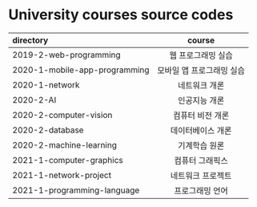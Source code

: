 # University courses source codes

|directory|course|
|:--|:--:|
|2019-2-web-programming|웹 프로그래밍 실습|
|2020-1-mobile-app-programming|모바일 앱 프로그래밍 실습|
|2020-1-network|네트워크 개론|
|2020-2-AI|인공지능 개론|
|2020-2-computer-vision|컴퓨터 비전 개론|
|2020-2-database|데이터베이스 개론|
|2020-2-machine-learning|기계학습 원론|
|2021-1-computer-graphics|컴퓨터 그래픽스|
|2021-1-network-project|네트워크 프로젝트|
|2021-1-programming-language|프로그래밍 언어|
